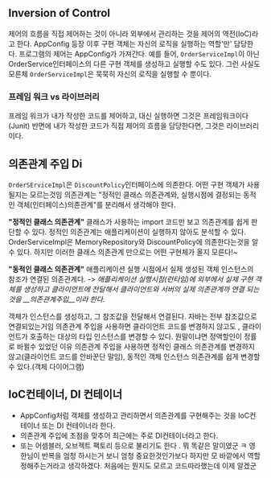 ## Inversion of Control
제어의 흐름을 직접 제어하는 것이 아니라 외부에서 관리하는 것을 제어의 역전(IoC)라고 한다.  AppConfig 등장 이후 구현 객체는 자신의 로직을 실행하는 역할'만' 담당한다. 프로그램의 제어는  AppConfig가 가져간다.
예를 들어, `OrderServiceImpl`이 아닌 OrderService인터페이스의 다른 구현 객체를 생성하고 실행할 수도 있다. 그런 사실도 모른체 `OrderServiceImpl`은 묵묵히 자신의 로직을 실행할 수 뿐이다.

### 프레임 워크 vs 라이브러리
프레임 워크가 내가 작성한 코드를 제어하고, 대신 실행하면 그것은 프레임워크이다(Junit)
반면에 내가 작성한 코드가 직접 제어의 흐름을 담당한다면, 그것은 라이브러리이다.

## 의존관계 주입 Di
`OrderSErviceImpl`은 `DiscountPolicy`인터페이스에 의존한다. 어떤 구현 객체가 사용될지는 모르는것임
의존관계는 "정적인 클래스 의존관계와, 실행시점에 결정되는 동적인 객체(인터페이스)의존관계"를 분리해서 생각해야 한다.

__"정적인 클래스 의존관계"__
클래스가 사용하는 import 코드만 보고 의존관계를 쉽게 판단할 수 있다.  정적인 의존관계는 애플리케이션이 실행하지 않아도 분석할 수 있다.
OrderServiceImpl은 MemoryRepository와 DiscountPolicy에 의존한다는것을 알 수 있다.
하지만 이러한 클래스 의존관계 만으로는 어떤 구현체가 올지 모른다!~


__"동적인 클래스 의존관계"__
애플리케이션 실행 시점에서 실제 생성된 객체 인스턴스의 참조가 연결된 의존관계다.
-> *애플리케이션 실행시점(런타임)에 외부에서 실제 구현 객체를 생성하고 클라이언트에 전달해서 클라이언트와 서버의 실제 의존관계까 연결 되는 것을 __의존관계주입__이라 한다.*


객체가 인스턴스를 생성하고, 그 참조값을 전달해서 연결된다. 자바는 전부 참조값으로 연결되있는거임
의존관계 주입을 사용하면 클라이언트 코드를 변경하지 않고도 , 클라이언트가 호출하는 대상의 타입 인스턴스를 변경할 수 있다. 뭔말이냐면 정액할인이 정률로 바뀔수 있었던 이유
의존관계 주입을 사용하면 정적인 클래스 의존관계를 변경하지 않고(클라이언트 코드를 안바꾼단 말임), 동적인 객체 인스턴스 의존관계를 쉽게 변경할 수 있다.(객체 다이어그램)


## IoC컨테이너, DI 컨테이너
- AppConfig처럼 객체를 생성하고 관리하면서 의존관계를 구현해주는 것을
IoC컨테이너 또는 DI 컨테이너라 한다.
- 의존관계 주입에 초점을 맞추어 최근에는 주로 DI컨테이너라고 한다.
- 또는 어셈블러, 오브젝트 팩토리 등으로 불리기도 한다 . 뭐 똑같은 말이였군 ㅋ
영한님이 반복을 엄청 하시는거 보니 엄청 중요한것인가보다 하지만 모 바깥에서 역할 정해주는거라고 생각하겠다.
처음에는 뭔지도 모르고 코드따라했는데 이제 알겠군
